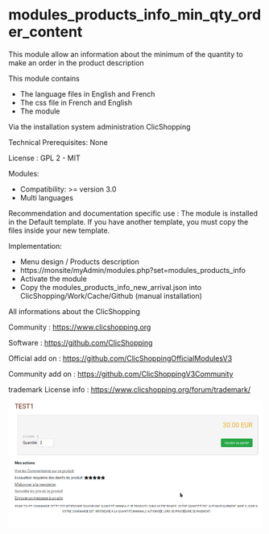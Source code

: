 # modules_products_info_min_qty_order_content

This module allow an information about the minimum of the quantity to make an order in the product description

This module contains

- The language files in English and French
- The css file in French and English
- The module
  
Via the installation system administration ClicShopping

Technical Prerequisites: None

License : GPL 2 - MIT

Modules:

- Compatibility: >= version 3.0
- Multi languages

Recommendation and documentation specific use :
The module is installed in the Default template.
If you have another template, you must copy the files inside your new template.

Implementation:

- Menu design / Products description
- https://monsite/myAdmin/modules.php?set=modules_products_info
- Activate the module
- Copy the modules_products_info_new_arrival.json into ClicShopping/Work/Cache/Github (manual installation)

All informations about the ClicShopping

 Community : https://www.clicshopping.org

 Software : https://github.com/ClicShopping

 Official add on : https://github.com/ClicShoppingOfficialModulesV3

 Community add on : https://github.com/ClicShoppingV3Community

 trademark License info : https://www.clicshopping.org/forum/trademark/ 


![image](https://github.com/ClicShoppingOfficialModulesV3/modules_products_info_min_qty_order_content/blob/master/ModuleInfosJson/qty.png)
